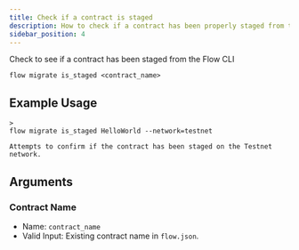 ```yaml
---
title: Check if a contract is staged
description: How to check if a contract has been properly staged from the command line
sidebar_position: 4
---
```


Check to see if a contract has been staged from the Flow CLI

```shell
flow migrate is_staged <contract_name>
```

## Example Usage

```
>
flow migrate is_staged HelloWorld --network=testnet

Attempts to confirm if the contract has been staged on the Testnet network.

```

## Arguments

### Contract Name

- Name: `contract_name`
- Valid Input: Existing contract name in `flow.json`.
